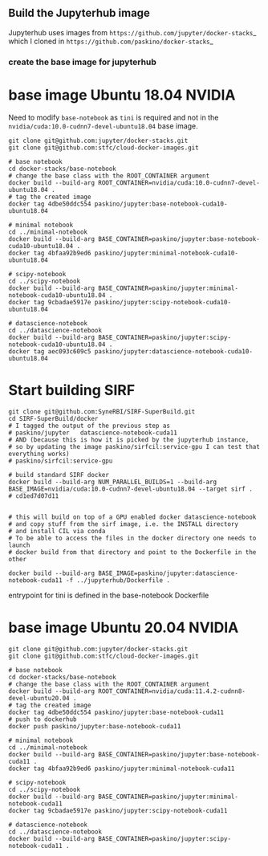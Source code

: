 ## Build the Jupyterhub image 

Jupyterhub uses images from `https://github.com/jupyter/docker-stacks`_ which I cloned in `https://github.com/paskino/docker-stacks`_

### create the base image for jupyterhub

# base image Ubuntu 18.04 NVIDIA

Need to modify `base-notebook` as `tini` is required and not in the `nvidia/cuda:10.0-cudnn7-devel-ubuntu18.04` base image.

```
git clone git@github.com:jupyter/docker-stacks.git
git clone git@github.com:stfc/cloud-docker-images.git

# base notebook
cd docker-stacks/base-notebook
# change the base class with the ROOT_CONTAINER argument
docker build --build-arg ROOT_CONTAINER=nvidia/cuda:10.0-cudnn7-devel-ubuntu18.04 .
# tag the created image
docker tag 4dbe50ddc554 paskino/jupyter:base-notebook-cuda10-ubuntu18.04

# minimal notebook
cd ../minimal-notebook
docker build --build-arg BASE_CONTAINER=paskino/jupyter:base-notebook-cuda10-ubuntu18.04 .
docker tag 4bfaa92b9ed6 paskino/jupyter:minimal-notebook-cuda10-ubuntu18.04

# scipy-notebook
cd ../scipy-notebook
docker build --build-arg BASE_CONTAINER=paskino/jupyter:minimal-notebook-cuda10-ubuntu18.04 .
docker tag 9cbadae5917e paskino/jupyter:scipy-notebook-cuda10-ubuntu18.04

# datascience-notebook
cd ../datascience-notebook
docker build --build-arg BASE_CONTAINER=paskino/jupyter:scipy-notebook-cuda10-ubuntu18.04 .
docker tag aec093c609c5 paskino/jupyter:datascience-notebook-cuda10-ubuntu18.04
```

# Start building SIRF



```
git clone git@github.com:SyneRBI/SIRF-SuperBuild.git
cd SIRF-SuperBuild/docker
# I tagged the output of the previous step as 
# paskino/jupyter   datascience-notebook-cuda11
# AND (because this is how it is picked by the jupyterhub instance, 
# so by updating the image paskino/sirfcil:service-gpu I can test that everything works)
# paskino/sirfcil:service-gpu

# build standard SIRF docker
docker build --build-arg NUM_PARALLEL_BUILDS=1 --build-arg BASE_IMAGE=nvidia/cuda:10.0-cudnn7-devel-ubuntu18.04 --target sirf .
# cd1ed7d07d11


```

```
# this will build on top of a GPU enabled docker datascience-notebook
# and copy stuff from the sirf image, i.e. the INSTALL directory
# and install CIL via conda
# To be able to access the files in the docker directory one needs to launch 
# docker build from that directory and point to the Dockerfile in the other

docker build --build-arg BASE_IMAGE=paskino/jupyter:datascience-notebook-cuda11 -f ../jupyterhub/Dockerfile .
```

entrypoint for tini is defined in the base-notebook Dockerfile


# base image Ubuntu 20.04 NVIDIA

```
git clone git@github.com:jupyter/docker-stacks.git
git clone git@github.com:stfc/cloud-docker-images.git

# base notebook
cd docker-stacks/base-notebook
# change the base class with the ROOT_CONTAINER argument
docker build --build-arg ROOT_CONTAINER=nvidia/cuda:11.4.2-cudnn8-devel-ubuntu20.04 .
# tag the created image
docker tag 4dbe50ddc554 paskino/jupyter:base-notebook-cuda11
# push to dockerhub
docker push paskino/jupyter:base-notebook-cuda11

# minimal notebook
cd ../minimal-notebook
docker build --build-arg BASE_CONTAINER=paskino/jupyter:base-notebook-cuda11 .
docker tag 4bfaa92b9ed6 paskino/jupyter:minimal-notebook-cuda11

# scipy-notebook
cd ../scipy-notebook
docker build --build-arg BASE_CONTAINER=paskino/jupyter:minimal-notebook-cuda11
docker tag 9cbadae5917e paskino/jupyter:scipy-notebook-cuda11

# datascience-notebook
cd ../datascience-notebook
docker build --build-arg BASE_CONTAINER=paskino/jupyter:scipy-notebook-cuda11 .
```